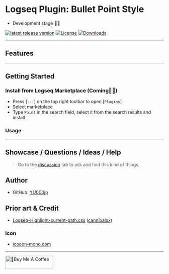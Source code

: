 # Logseq Plugin: Bullet Point Style

- Development stage 👷🚧

[![latest release version](https://img.shields.io/github/v/release/YU000jp/logseq-plugin-bullet-point-style)](https://github.com/YU000jp/logseq-plugin-bullet-point-style/releases)
[![License](https://img.shields.io/github/license/YU000jp/logseq-plugin-bullet-point-style?color=blue)](https://github.com/YU000jp/logseq-plugin-bullet-point-style/LICENSE)
[![Downloads](https://img.shields.io/github/downloads/YU000jp/logseq-plugin-bullet-point-style/total.svg)](https://github.com/YU000jp/logseq-plugin-bullet-point-style/releases)
<!-- Published 2023 -->

---

## Features

---

## Getting Started

### Install from Logseq Marketplace (Coming👷🚧)

- Press [`---`] on the top right toolbar to open [`Plugins`]
- Select marketplace
- Type `Point` in the search field, select it from the search results and install

### Usage

---

## Showcase / Questions / Ideas / Help

> Go to the [discussion](https://github.com/YU000jp/logseq-plugin-bullet-point-style/discussions) tab to ask and find this kind of things.

## Author

- GitHub: [YU000jp](https://github.com/YU000jp)

## Prior art & Credit

- [Logseq-Highlight-current-path.css](https://github.com/cannibalox/logseq-dark-hpx#logseq-scroll-sidebarcss) ([cannibalox](https://github.com/cannibalox))

### Icon

- [icooon-mono.com](https://icooon-mono.com/12841-%e3%83%9f%e3%82%ad%e3%82%b5%e3%83%bc%ef%bc%88%e9%9f%b3%e6%a5%bd%ef%bc%89%e3%81%ae%e3%82%a2%e3%82%a4%e3%82%b3%e3%83%b36/)

---

<a href="https://www.buymeacoffee.com/yu000japan" target="_blank"><img src="https://cdn.buymeacoffee.com/buttons/v2/default-violet.png" alt="🍌Buy Me A Coffee" style="height: 42px;width: 152px" ></a>
